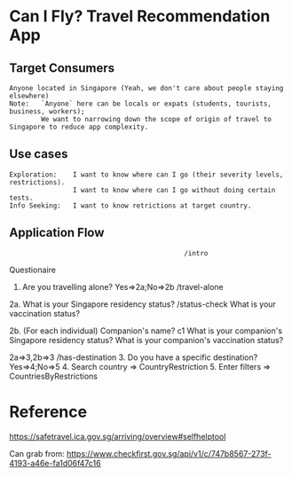 # Can I Fly? Travel Recommendation App

## Target Consumers
	Anyone located in Singapore (Yeah, we don't care about people staying elsewhere)
	Note: 	`Anyone` here can be locals or expats (students, tourists, business, workers); 
			We want to narrowing down the scope of origin of travel to Singapore to reduce app complexity.

## Use cases
	Exploration:    I want to know where can I go (their severity levels, restrictions).
	                I want to know where can I go without doing certain tests.
	Info Seeking:   I want to know retrictions at target country.
    

## Application Flow
												/intro
Questionaire

1.	Are you travelling alone? Yes=>2a;No=>2b	/travel-alone

2a.	What is your Singapore residency status?	/status-check
	What is your vaccination status?
	
2b.	(For each individual)
	Companion's name? c1
	What is your companion's Singapore residency status?
	What is your companion's vaccination status?
	
2a=>3,2b=>3
												/has-destination
3.	Do you have a specific destination? Yes=>4;No=>5
4.	Search country	=> CountryRestriction
5.	Enter filters 	=> CountriesByRestrictions




# Reference

https://safetravel.ica.gov.sg/arriving/overview#selfhelptool

Can grab from:
https://www.checkfirst.gov.sg/api/v1/c/747b8567-273f-4193-a46e-fa1d06f47c16
